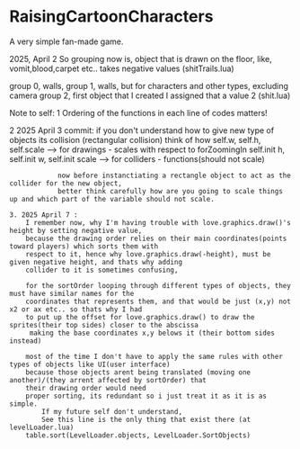 # RaisingCartoonCharacters
A very simple fan-made game.

2025, April 2
So grouping now is,
    object that is drawn on the floor, like, vomit,blood,carpet etc..
    takes negative values (shitTrails.lua)

group 0, walls,
group 1, walls, but for characters and other types, excluding camera
group 2, first object that I created I assigned that a value 2 (shit.lua)

Note to self:
  1  Ordering of the functions in each line of codes matters!

  2  2025 April 3 commit:
        if you don't understand how to give new type of objects its collision (rectangular collision)
        think of how
                    self.w, self.h, self.scale --> for drawings - scales with respect to forZoomingIn
                    self.init h, self.init w, self.init scale --> for colliders - functions(should not scale)

                now before instanctiating a rectangle object to act as the collider for the new object, 
                better think carefully how are you going to scale things up and which part of the variable should not scale.

    3. 2025 April 7 :
        I remember now, why I'm having trouble with love.graphics.draw()'s height by setting negative value,
        because the drawing order relies on their main coordinates(points toward players) which sorts them with
        respect to it, hence why love.graphics.draw(-height), must be given negative height, and thats why adding
        collider to it is sometimes confusing,

        for the sortOrder looping through different types of objects, they must have similar names for the
        coordinates that represents them, and that would be just (x,y) not x2 or ax etc.. so thats why I had
        to put up the offset for love.graphics.draw() to draw the sprites(their top sides) closer to the abscissa
         making the base coordinates x,y belows it (their bottom sides instead)

        most of the time I don't have to apply the same rules with other types of objects like UI(user interface)
        because those objects arent being translated (moving one another)/(they arrent affected by sortOrder) that
        their drawing order would need
        proper sorting, its redundant so i just treat it as it is as simple.
            If my future self don't understand,
            See this line is the only thing that exist there (at levelLoader.lua)
 		table.sort(LevelLoader.objects, LevelLoader.SortObjects)

